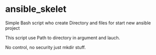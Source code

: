 # ansible_skelet
Simple Bash script who create Directory and files for start new ansible project

This script use Path to directory in argument and lauch.

No control, no security just mkdir stuff.

